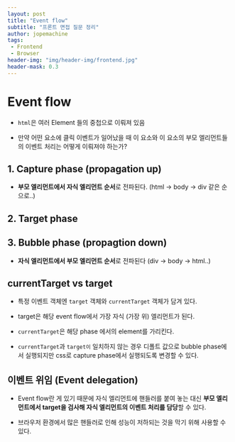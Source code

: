 ```yaml
---
layout: post
title: "Event flow"
subtitle: "프론트 면접 질문 정리"
author: jopemachine
tags: 
 - Frontend
 - Browser
header-img: "img/header-img/frontend.jpg"
header-mask: 0.3
---
```


# Event flow

- `html`은 여러 Element 들의 중첩으로 이뤄져 있음

- 만약 어떤 요소에 클릭 이벤트가 일어났을 때 이 요소와 이 요소의 부모 엘리먼트들의 이벤트 처리는 어떻게 이뤄져야 하는가?

## 1. Capture phase (propagation up)

- **부모 엘리먼트에서 자식 엘리먼트 순서**로 전파된다. (html -> body -> div 같은 순으로..)

## 2. Target phase 

## 3. Bubble phase (propagtion down)

- **자식 엘리먼트에서 부모 엘리먼트 순서**로 전파된다 (div -> body -> html..)

## currentTarget vs target

- 특정 이벤트 객체엔 `target` 객체와 `currentTarget` 객체가 담겨 있다.

- target은 해당 event flow에서 가장 자식 (가장 위) 엘리먼트가 된다.

- `currentTarget`은 해당 phase 에서의 element를 가리킨다.

- `currentTarget`과 `target이` 일치하지 않는 경우 디폴트 값으로 bubble phase에서 실행되지만 css로 capture phase에서 실행되도록 변경할 수 있다.

## 이벤트 위임 (Event delegation)

- Event flow란 게 있기 때문에 자식 엘리먼트에 핸들러를 붙여 놓는 대신 **부모 엘리먼트에서 target을 검사해 자식 엘리먼트의 이벤트 처리를 담당**할 수 있다.

- 브라우저 환경에서 많은 핸들러로 인해 성능이 저하되는 것을 막기 위해 사용할 수 있다.